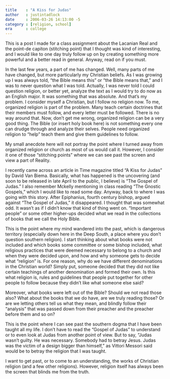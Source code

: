```yaml
---
title    : "A Kiss for Judas"
author   : justintadlock
date     : 2006-03-26 14:13:00 -5
category : [religion, school]
era      : college
---
```


This is a post I made for a class assignment about the Lacanian Real and the point-de capiton (stitching point) that I thought was kind of interesting, and I would like to one day truly follow up on by creating something more powerful and a better read in general.  Anyway, read on if you must.

In the last few years, a part of me has changed.  Well, many parts of me have changed, but more particularly my Christian beliefs.  As I was growing up I was always told, “the Bible means this” or “the Bible means that,” and I was to never question what I was told.  Actually, I was never told I could question religion, or better yet, analyze the text as I would try to do now as an English major.  It was something that was absolute.  And that’s my problem.  I consider myself a Christian, but I follow no religion now.  To me, organized religion is part of the problem.  Many teach certain doctrines that their members must follow, and every letter must be followed.  There is no way around that.  Now, don’t get me wrong, organized religion can be a very good thing.  The Bible (or insert holy book here) is not something every one can drudge through and analyze their selves.  People need organized religion to “help” teach them and give them guidelines to follow.

My small anecdote here will not portray the point where I turned away from organized religion or church as most of us would call it.  However, I consider it one of those “stitching points” where we can see past the screen and view a part of Reality.

I recently came across an article in Time magazine titled “A Kiss for Judas” by David Van Biema.  Basically, what has happened is the uncovering (and soon to be released in late April to the public, I believe) is “The Gospel of Judas.”  I also remember Mckelly mentioning in class reading “The Gnostic Gospels,” which I would like to read some day.  Anyway, back to where I was going with this story.  After Epiphanius, fourth century bishop, argued against “The Gospel of Judas,” it disappeared.  I thought that was somewhat odd.  It wasn’t as if I didn’t know that kind of thing went on.  “Important people” or some other higher-ups decided what we read in the collections of books that we call the Holy Bible.

This is the point where my mind wandered into the past, which is dangerous territory (especially down here in the Deep South, a place where you don’t question southern religion).  I start thinking about what books were not included and which books some committee or some bishop included, what religious practices that were deemed necessary to belong to a church and when they were decided upon, and how and why someone gets to decide what “religion” is.  For one reason, why do we have different denominations in the Christian world?  Simply put, someone decided that they did not like certain teachings of another denomination and formed their own.  Is this what religion is, rules and guidelines that people put together for other people to follow because they didn’t like what someone else said?

Moreover, what books were left out of the Bible?  Should we not read those also?  What about the books that we do have, are we truly reading those?  Or are we letting others tell us what they mean, and blindly follow their “analysis” that was passed down from their preacher and the preacher before them and so on?

This is the point where I can see past the southern dogma that I have been taught all my life.  I don’t have to read the “Gospel of Judas” to understand or to even look at Judas from another point of view.  But to say, “Judas wasn’t guilty.  He was necessary.  Somebody had to betray Jesus.  Judas was the victim of a design bigger than himself,” as Vittori Messori said would be to betray the religion that I was taught.

I want to get past, or to come to an understanding, the works of Christian religion (and a few other religions).  However, religion itself has always been the screen that blinds me from the truth.
